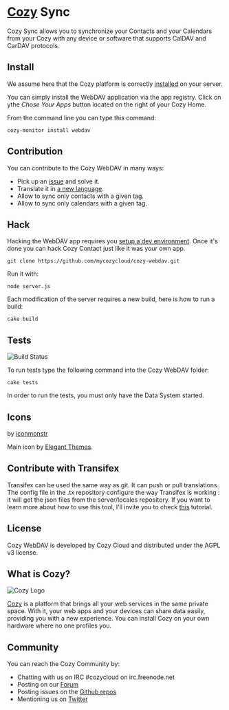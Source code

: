 # [Cozy](http://cozy.io) Sync

Cozy Sync allows you to synchronize your Contacts and your Calendars from
your Cozy with any device or software that supports CalDAV and CarDAV
protocols.

## Install

We assume here that the Cozy platform is correctly [installed](http://cozy.io/host/install.html)
 on your server.

You can simply install the WebDAV application via the app registry. Click on ythe *Chose Your Apps* button located on the right of your Cozy Home.

From the command line you can type this command:

    cozy-monitor install webdav


## Contribution

You can contribute to the Cozy WebDAV in many ways:

* Pick up an [issue](https://github.com/mycozycloud/cozy-webdav/issues?state=open) and solve it.
* Translate it in [a new language](https://github.com/mycozycloud/cozy-webdav/tree/master/client/app/locales).
* Allow to sync only contacts with a given tag.
* Allow to sync only calendars with a given tag.


## Hack

Hacking the WebDAV app requires you [setup a dev environment](http://cozy.io/hack/getting-started/). Once it's done you can hack Cozy Contact just like it was your own app.

    git clone https://github.com/mycozycloud/cozy-webdav.git

Run it with:

    node server.js

Each modification of the server requires a new build, here is how to run a
build:

    cake build


## Tests

![Build
Status](https://travis-ci.org/mycozycloud/cozy-webdav.png?branch=master)

To run tests type the following command into the Cozy WebDAV folder:

    cake tests

In order to run the tests, you must only have the Data System started.

## Icons

by [iconmonstr](http://iconmonstr.com/)

Main icon by [Elegant Themes](http://www.elegantthemes.com/blog/freebie-of-the-week/beautiful-flat-icons-for-free).

## Contribute with Transifex

Transifex can be used the same way as git. It can push or pull translations. The config file in the .tx repository configure the way Transifex is working : it will get the json files from the server/locales repository.
If you want to learn more about how to use this tool, I'll invite you to check [this](docs.transifex.com/tutorials/) tutorial.

## License

Cozy WebDAV is developed by Cozy Cloud and distributed under the AGPL v3 license.

## What is Cozy?

![Cozy Logo](https://raw.github.com/mycozycloud/cozy-setup/gh-pages/assets/images/happycloud.png)

[Cozy](http://cozy.io) is a platform that brings all your web services in the
same private space.  With it, your web apps and your devices can share data
easily, providing you
with a new experience. You can install Cozy on your own hardware where no one
profiles you.

## Community

You can reach the Cozy Community by:

* Chatting with us on IRC #cozycloud on irc.freenode.net
* Posting on our [Forum](https://groups.google.com/forum/?fromgroups#!forum/cozy-cloud)
* Posting issues on the [Github repos](https://github.com/mycozycloud/)
* Mentioning us on [Twitter](http://twitter.com/mycozycloud)
